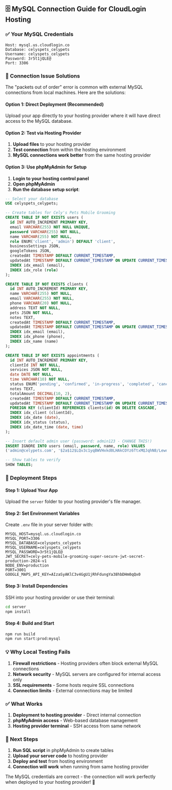## 🗄️ **MySQL Connection Guide for CloudLogin Hosting**

### **✅ Your MySQL Credentials**
```
Host: mysql.us.cloudlogin.co
Database: celyspets_celypets
Username: celyspets_celypets
Password: 3r5t1jQLE@
Port: 3306
```

### **🔧 Connection Issue Solutions**

The "packets out of order" error is common with external MySQL connections from local machines. Here are the solutions:

#### **Option 1: Direct Deployment (Recommended)**
Upload your app directly to your hosting provider where it will have direct access to the MySQL database.

#### **Option 2: Test via Hosting Provider**
1. **Upload files** to your hosting provider
2. **Test connection** from within the hosting environment
3. **MySQL connections work better** from the same hosting provider

#### **Option 3: Use phpMyAdmin for Setup**
1. **Login to your hosting control panel**
2. **Open phpMyAdmin**
3. **Run the database setup script**:

```sql
-- Select your database
USE celyspets_celypets;

-- Create tables for Cely's Pets Mobile Grooming
CREATE TABLE IF NOT EXISTS users (
  id INT AUTO_INCREMENT PRIMARY KEY,
  email VARCHAR(255) NOT NULL UNIQUE,
  password VARCHAR(255) NOT NULL,
  name VARCHAR(255) NOT NULL,
  role ENUM('client', 'admin') DEFAULT 'client',
  businessSettings JSON,
  googleTokens JSON,
  createdAt TIMESTAMP DEFAULT CURRENT_TIMESTAMP,
  updatedAt TIMESTAMP DEFAULT CURRENT_TIMESTAMP ON UPDATE CURRENT_TIMESTAMP,
  INDEX idx_email (email),
  INDEX idx_role (role)
);

CREATE TABLE IF NOT EXISTS clients (
  id INT AUTO_INCREMENT PRIMARY KEY,
  name VARCHAR(255) NOT NULL,
  email VARCHAR(255) NOT NULL,
  phone VARCHAR(20) NOT NULL,
  address TEXT NOT NULL,
  pets JSON NOT NULL,
  notes TEXT,
  createdAt TIMESTAMP DEFAULT CURRENT_TIMESTAMP,
  updatedAt TIMESTAMP DEFAULT CURRENT_TIMESTAMP ON UPDATE CURRENT_TIMESTAMP,
  INDEX idx_email (email),
  INDEX idx_phone (phone),
  INDEX idx_name (name)
);

CREATE TABLE IF NOT EXISTS appointments (
  id INT AUTO_INCREMENT PRIMARY KEY,
  clientId INT NOT NULL,
  services JSON NOT NULL,
  date DATE NOT NULL,
  time VARCHAR(10) NOT NULL,
  status ENUM('pending', 'confirmed', 'in-progress', 'completed', 'cancelled') DEFAULT 'pending',
  notes TEXT,
  totalAmount DECIMAL(10, 2),
  createdAt TIMESTAMP DEFAULT CURRENT_TIMESTAMP,
  updatedAt TIMESTAMP DEFAULT CURRENT_TIMESTAMP ON UPDATE CURRENT_TIMESTAMP,
  FOREIGN KEY (clientId) REFERENCES clients(id) ON DELETE CASCADE,
  INDEX idx_client (clientId),
  INDEX idx_date (date),
  INDEX idx_status (status),
  INDEX idx_date_time (date, time)
);

-- Insert default admin user (password: admin123 - CHANGE THIS!)
INSERT IGNORE INTO users (email, password, name, role) VALUES 
('admin@celypets.com', '$2a$12$LQv3c1yqBWVHxkd0LHAkCOYz6TtxMQJqhN8/LewdBPj9.2BL4.k7e', 'Admin User', 'admin');

-- Show tables to verify
SHOW TABLES;
```

### **🚀 Deployment Steps**

#### **Step 1: Upload Your App**
Upload the `server` folder to your hosting provider's file manager.

#### **Step 2: Set Environment Variables**
Create `.env` file in your server folder with:
```
MYSQL_HOST=mysql.us.cloudlogin.co
MYSQL_PORT=3306
MYSQL_DATABASE=celyspets_celypets
MYSQL_USERNAME=celyspets_celypets
MYSQL_PASSWORD=3r5t1jQLE@
JWT_SECRET=cely-pets-mobile-grooming-super-secure-jwt-secret-production-2024-v1
NODE_ENV=production
PORT=3001
GOOGLE_MAPS_API_KEY=AIzaSyAKlC3v4GgU1jRhFdungYa38hbDHm0qQx0
```

#### **Step 3: Install Dependencies**
SSH into your hosting provider or use their terminal:
```bash
cd server
npm install
```

#### **Step 4: Build and Start**
```bash
npm run build
npm run start:prod:mysql
```

### **💡 Why Local Testing Fails**

1. **Firewall restrictions** - Hosting providers often block external MySQL connections
2. **Network security** - MySQL servers are configured for internal access only
3. **SSL requirements** - Some hosts require SSL connections
4. **Connection limits** - External connections may be limited

### **✅ What Works**

1. **Deployment to hosting provider** - Direct internal connection
2. **phpMyAdmin access** - Web-based database management
3. **Hosting provider terminal** - SSH access from same network

### **🎯 Next Steps**

1. **Run SQL script** in phpMyAdmin to create tables
2. **Upload your server code** to hosting provider
3. **Deploy and test** from hosting environment
4. **Connection will work** when running from same hosting provider

The MySQL credentials are correct - the connection will work perfectly when deployed to your hosting provider! 🎉
